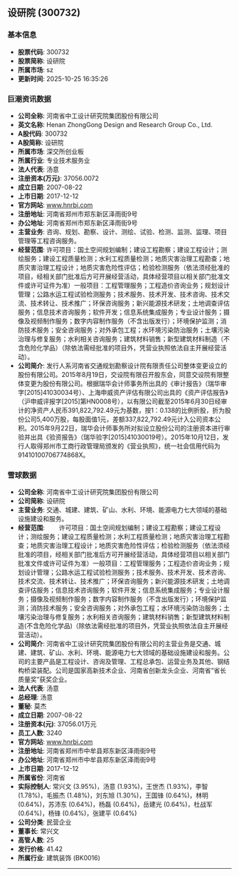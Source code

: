 ## 设研院 (300732)

### 基本信息

- **股票代码**: 300732
- **股票简称**: 设研院
- **所属市场**: sz
- **更新时间**: 2025-10-25 16:35:26

### 巨潮资讯数据

- **公司全称**: 河南省中工设计研究院集团股份有限公司
- **英文名称**: Henan ZhongGong Design and Research Group Co., Ltd.
- **A股代码**: 300732
- **A股简称**: 设研院
- **所属市场**: 深交所创业板
- **所属行业**: 专业技术服务业
- **法人代表**: 汤意
- **注册资本(万元)**: 37056.0072
- **成立日期**: 2007-08-22
- **上市日期**: 2017-12-12
- **官方网站**: www.hnrbi.com
- **注册地址**: 河南省郑州市郑东新区泽雨街9号
- **办公地址**: 河南省郑州市郑东新区泽雨街9号
- **主营业务**: 咨询、规划、勘察、设计、测绘、试验、检测、监测、监理、项目管理等工程咨询服务。
- **经营范围**: 许可项目：国土空间规划编制；建设工程勘察；建设工程设计；测绘服务；建设工程质量检测；水利工程质量检测；地质灾害治理工程勘查；地质灾害治理工程设计；地质灾害危险性评估；检验检测服务（依法须经批准的项目，经相关部门批准后方可开展经营活动，具体经营项目以相关部门批准文件或许可证件为准）一般项目：工程管理服务；工程造价咨询业务；规划设计管理；公路水运工程试验检测服务；技术服务、技术开发、技术咨询、技术交流、技术转让、技术推广；环保咨询服务；新兴能源技术研发；土地调查评估服务；信息技术咨询服务；软件开发；信息系统集成服务；专业设计服务；摄像及视频制作服务；数字内容制作服务（不含出版发行）；环境保护监测；消防技术服务；安全咨询服务；对外承包工程；水环境污染防治服务；土壤污染治理与修复服务；水利相关咨询服务；建筑材料销售；新型建筑材料制造（不含危险化学品）（除依法需经批准的项目外，凭营业执照依法自主开展经营活动）。
- **公司简介**: 发行人系河南省交通规划勘察设计院有限责任公司整体变更设立的股份有限公司。2015年8月19日，交设院有限召开股东会，同意交设院有限整体变更为股份有限公司。根据瑞华会计师事务所出具的《审计报告》（瑞华审字[2015]41030034号）、上海申威资产评估有限公司出具的《资产评估报告》（沪申威评报字[2015]第HN0008号），以有限公司截至2015年6月30日经审计的净资产人民币391,822,792.49元为基数，按1：0.138的比例折股，折为股份公司5,400万股，每股面值1元，差额337,822,792.49元计入公司资本公积。2015年9月22日，瑞华会计师事务所对拟设立股份公司的注册资本进行审验并出具《验资报告》（瑞华验字[2015]41030019号）。2015年10月12日，发行人取得郑州市工商行政管理局颁发的《营业执照》，统一社会信用代码为91410100706774868X。

### 雪球数据

- **公司全称**: 河南省中工设计研究院集团股份有限公司
- **公司简称**: 设研院
- **主营业务**: 交通、城建、建筑、矿山、水利、环境、能源电力七大领域的基础设施建设和服务。
- **经营范围**: 　　许可项目：国土空间规划编制；建设工程勘察；建设工程设计；测绘服务；建设工程质量检测；水利工程质量检测；地质灾害治理工程勘查；地质灾害治理工程设计；地质灾害危险性评估；检验检测服务（依法须经批准的项目，经相关部门批准后方可开展经营活动，具体经营项目以相关部门批准文件或许可证件为准）一般项目：工程管理服务；工程造价咨询业务；规划设计管理；公路水运工程试验检测服务；技术服务、技术开发、技术咨询、技术交流、技术转让、技术推广；环保咨询服务；新兴能源技术研发；土地调查评估服务；信息技术咨询服务；软件开发；信息系统集成服务；专业设计服务；摄像及视频制作服务；数字内容制作服务（不含出版发行）；环境保护监测；消防技术服务；安全咨询服务；对外承包工程；水环境污染防治服务；土壤污染治理与修复服务；水利相关咨询服务；建筑材料销售；新型建筑材料制造(不含危险化学品)（除依法需经批准的项目外，凭营业执照依法自主开展经营活动）。
- **公司简介**: 河南省中工设计研究院集团股份有限公司的主营业务是交通、城建、建筑、矿山、水利、环境、能源电力七大领域的基础设施建设和服务。公司的主要产品是工程设计、咨询及管理、工程总承包、运营业务及其他、钢结构桥梁装配。公司是国家高新技术企业、河南省创新龙头企业、河南省“省长质量奖”获奖企业。
- **法人代表**: 汤意
- **总经理**: 汤意
- **董秘**: 莫杰
- **成立日期**: 2007-08-22
- **注册资本(元)**: 37056.01万元
- **员工人数**: 3240
- **官方网站**: www.hnrbi.com
- **注册地址**: 河南省郑州市中牟县郑东新区泽雨街9号
- **办公地址**: 河南省郑州市中牟县郑东新区泽雨街9号
- **上市日期**: 2017-12-12
- **所属省份**: 河南省
- **实际控制人**: 常兴文 (3.95%)，汤意 (1.93%)，王世杰 (1.93%)，李智 (1.78%)，毛振杰 (1.48%)，刘东旭 (1.30%)，王国锋 (0.64%)，林明 (0.64%)，苏沛东 (0.64%)，杨磊 (0.64%)，岳建光 (0.64%)，杜战军 (0.64%)，杨锋 (0.64%)，张建平 (0.64%)
- **公司分类**: 民营企业
- **董事长**: 常兴文
- **高管人数**: 25
- **发行价格**: 41.42
- **所属行业**: 建筑装饰 (BK0016)

---